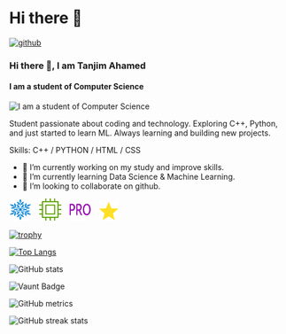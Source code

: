 # Hi there 👋

[<img src='https://cdn.jsdelivr.net/npm/simple-icons@3.0.1/icons/github.svg' alt='github' height='40'>](https://github.com/mtanjim999) 

### Hi there 👋, I am Tanjim Ahamed
#### I am a student of Computer Science
![I am a student of Computer Science](https://scontent.fdac165-1.fna.fbcdn.net/v/t39.30808-6/495965462_2087222301792354_2777596789548142691_n.jpg?_nc_cat=108&ccb=1-7&_nc_sid=6ee11a&_nc_ohc=50YxQ7QKoWkQ7kNvwGb4cz3&_nc_oc=AdnqGxYc7M3EM7z62qatfytTMbBireK4olxk6nyvqcNOyaAkVbzZPm5VIikglB_ZbUc&_nc_zt=23&_nc_ht=scontent.fdac165-1.fna&_nc_gid=nKiURTd7kviC_VO8ZnZ9aQ&oh=00_AfQ9p7vrhQTGBEeiLn-idXIsQqstrcKnKqQzGkUYAJwKOQ&oe=688D1379)

Student passionate about coding and technology. Exploring C++, Python, and just started to learn ML. Always learning and building new projects.

Skills:  C++ / PYTHON / HTML / CSS

- 🔭 I’m currently working on my study and improve skills. 
- 🌱 I’m currently learning Data Science & Machine Learning. 
- 👯 I’m looking to collaborate on github. 


<a href='https://archiveprogram.github.com/'><img src='https://raw.githubusercontent.com/acervenky/animated-github-badges/master/assets/acbadge.gif' width='40' height='40'></a> <a href='https://docs.github.com/en/developers'><img src='https://raw.githubusercontent.com/acervenky/animated-github-badges/master/assets/devbadge.gif' width='40' height='40'></a> <a href='https://github.com/pricing'><img src='https://raw.githubusercontent.com/acervenky/animated-github-badges/master/assets/pro.gif' width='40' height='40'></a> <a href='https://stars.github.com/'><img src='https://raw.githubusercontent.com/acervenky/animated-github-badges/master/assets/starbadge.gif' width='35' height='35'></a> 

[![trophy](https://github-profile-trophy.vercel.app/?username=mtanjim999)](https://github.com/ryo-ma/github-profile-trophy)

[![Top Langs](https://github-readme-stats.vercel.app/api/top-langs/?username=mtanjim999)](https://github.com/anuraghazra/github-readme-stats)

![GitHub stats](https://github-readme-stats.vercel.app/api?username=mtanjim999&show_icons=true&count_private=true)  

![Vaunt Badge](https://api.vaunt.dev/v1/github/entities/mtanjim999/contributions?format=svg&private=true)  

![GitHub metrics](https://metrics.lecoq.io/mtanjim999)  

![GitHub streak stats](https://streak-stats.demolab.com/?user=mtanjim999)  

